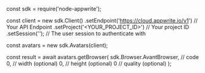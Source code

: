 const sdk = require('node-appwrite');

const client = new sdk.Client()
    .setEndpoint('https://cloud.appwrite.io/v1') // Your API Endpoint
    .setProject('&lt;YOUR_PROJECT_ID&gt;') // Your project ID
    .setSession(''); // The user session to authenticate with

const avatars = new sdk.Avatars(client);

const result = await avatars.getBrowser(
    sdk.Browser.AvantBrowser, // code
    0, // width (optional)
    0, // height (optional)
    0 // quality (optional)
);
